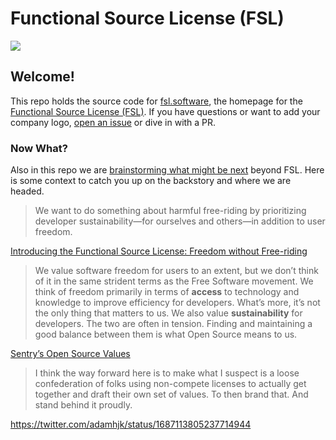 # Functional Source License (FSL)

<img src="https://raw.githubusercontent.com/getsentry/fsl.software/main/slice.jpg">

## Welcome!

This repo holds the source code for [fsl.software](https://fsl.software/), the
homepage for the [Functional Source License (FSL)](https://fsl.software/). If
you have questions or want to add your company logo, [open an
issue](https://github.com/getsentry/fsl.software/issues/new) or dive in
with a PR.


### Now What?

Also in this repo we are [brainstorming what might be
next](https://github.com/getsentry/fsl.software/issues/5) beyond FSL.
Here is some context to catch you up on the backstory and where we are headed.

> We want to do something about harmful free-riding by prioritizing developer
> sustainability—for ourselves and others—in addition to user freedom.

[Introducing the Functional Source License: Freedom without Free-riding](https://blog.sentry.io/introducing-the-functional-source-license-freedom-without-free-riding/)

> We value software freedom for users to an extent, but we don’t think of it in
> the same strident terms as the Free Software movement. We think of freedom
> primarily in terms of **access** to technology and knowledge to improve
> efficiency for developers. What’s more, it’s not the only thing that matters
> to us. We also value **sustainability** for developers. The two are often in
> tension. Finding and maintaining a good balance between them is what Open
> Source means to us.

[Sentry’s Open Source Values](https://blog.sentry.io/sentrys-open-source-values/)

> I think the way forward here is to make what I suspect is a loose
> confederation of folks using non-compete licenses to actually get together
> and draft their own set of values. To then brand that. And stand behind it
> proudly.

https://twitter.com/adamhjk/status/1687113805237714944
